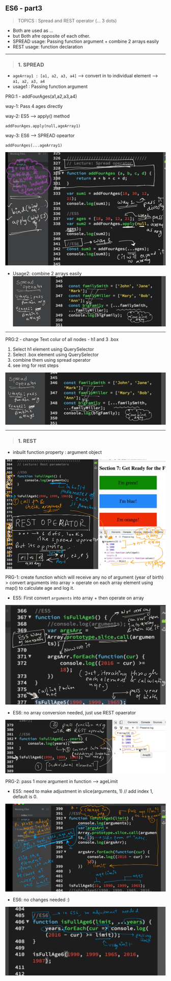 ## ES6 - part3
> TOPICS : Spread and REST operator (... 3 dots)

- Both are used as ...
- but Both afre opposite of each other.
- SPREAD usage: Passing function argument + combine 2 arrays easily
- REST usage:  function  declaration

---

> ### 1. SPREAD

- `ageArray1 : [a1, a2, a3, a4]` --> convert in to individual element -->  `a1, a2, a3, a4`
- usage1 : Passing function argument

PRG:1 - addFourAges(a1,a2,a3,a4) 

way-1: Pass 4 ages directly

way-2: ES5 --> apply() method 
```
addFourAges.apply(null,ageArray1)
```
way-3: ES6 --> SPREAD opeartor
```
addFourAges(...ageArray1)
```
![img](https://github.com/lekhrajdinkar/01-front-end-pack/blob/master/VanillaJS/NOTES_JS/asset/jonas/es6/10_1.jpg)


- Usage2: combine 2 arrays easily
![img](https://github.com/lekhrajdinkar/01-front-end-pack/blob/master/VanillaJS/NOTES_JS/asset/jonas/es6/10_2.jpg)

---

PRG:2 - change Text colur of all nodes - h1 and 3 .box

1. Select h1 element using QuerySelector
2. Select .box element using QuerySelector
3. combine them using spread operator
4. see img for rest steps

![img](https://github.com/lekhrajdinkar/01-front-end-pack/blob/master/VanillaJS/NOTES_JS/asset/jonas/es6/10_2.jpg)

*** 

> ### 1. REST

- inbuilt function property : argument object

![img](https://github.com/lekhrajdinkar/01-front-end-pack/blob/master/VanillaJS/NOTES_JS/asset/jonas/es6/11_1.jpg)

PRG-1: create function which will receive any no of argument (year of birth) > convert arguments into array > operate on each array element using map() to calculate age and log it.

- ES5: First convert `arguments` into array + then operate on array

![img](https://github.com/lekhrajdinkar/01-front-end-pack/blob/master/VanillaJS/NOTES_JS/asset/jonas/es6/11_2.jpg)

- ES6: no array conversion  needed, just use REST opaerator

![img](https://github.com/lekhrajdinkar/01-front-end-pack/blob/master/VanillaJS/NOTES_JS/asset/jonas/es6/11_3.jpg)


PRG-2: pass 1 more argument in function --> ageLimit

- ES5: need to make adjustment in slice(arguments, 1) // add index 1, default is 0.

![img](https://github.com/lekhrajdinkar/01-front-end-pack/blob/master/VanillaJS/NOTES_JS/asset/jonas/es6/11_4.jpg)

- ES6: no changes needed :)

![img](https://github.com/lekhrajdinkar/01-front-end-pack/blob/master/VanillaJS/NOTES_JS/asset/jonas/es6/11_5.jpg)

